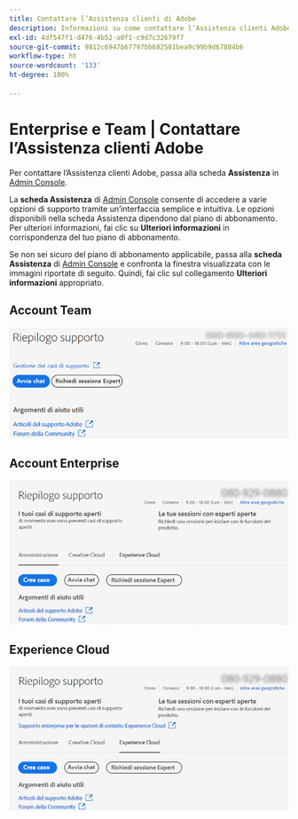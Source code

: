 ```yaml
---
title: Contattare l’Assistenza clienti di Adobe
description: Informazioni su come contattare l’Assistenza clienti Adobe per i clienti Team, Enterprise ed Experience Cloud.
exl-id: 4df547f1-d476-4b52-a0f1-c9d7c32679f7
source-git-commit: 9812c6947b67797bb682581bea9c99b9d67884b6
workflow-type: ht
source-wordcount: '133'
ht-degree: 100%

---
```


# Enterprise e Team | Contattare l’Assistenza clienti Adobe

Per contattare l’Assistenza clienti Adobe, passa alla scheda **Assistenza** in [Admin Console](https://adminconsole.adobe.com/).

La **scheda Assistenza** di [Admin Console](https://adminconsole.adobe.com/) consente di accedere a varie opzioni di supporto tramite un’interfaccia semplice e intuitiva. Le opzioni disponibili nella scheda Assistenza dipendono dal piano di abbonamento. Per ulteriori informazioni, fai clic su **Ulteriori informazioni** in corrispondenza del tuo piano di abbonamento.

Se non sei sicuro del piano di abbonamento applicabile, passa alla **scheda Assistenza** di [Admin Console](https://adminconsole.adobe.com/) e confronta la finestra visualizzata con le immagini riportate di seguito. Quindi, fai clic sul collegamento **Ulteriori informazioni** appropriato.

## Account Team

![immagine team](assets/team.png)

<!--
[Learn more](https://helpx.adobe.com/enterprise/using/support-for-teams.html)
-->

## Account Enterprise

![immagine team](assets/enterprise.png)

<!--
[Learn more](https://helpx.adobe.com/enterprise/using/support-for-enterprise.html)
-->

## Experience Cloud

![immagine team](assets/ec.png)

<!--
[Learn more](https://www.adobe.com/go/ac_ec_not_supported_en)
-->
